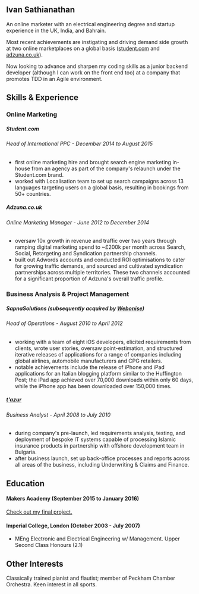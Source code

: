 ## Ivan Sathianathan

An online marketer with an electrical engineering degree and startup experience in the UK, India, and Bahrain.

Most recent achievements are instigating and driving demand side growth at two online marketplaces on a global basis ([student.com](https://www.student.com/) and [adzuna.co.uk](https://www.adzuna.co.uk/)).

Now looking to advance and sharpen my coding skills as a junior backend developer (although I can work on the front end too) at a company that promotes TDD in an Agile environment.


## Skills & Experience

### Online Marketing

##### Student.com
###### Head of International PPC - *December 2014 to August 2015*
- first online marketing hire and brought search engine marketing in-house from an agency as part of the company's relaunch under the Student.com brand.
- worked with Localisation team to set up search campaigns across 13 languages targeting users on a global basis, resulting in bookings from 50+ countries.

##### Adzuna.co.uk
###### Online Marketing Manager - *June 2012 to December 2014*
- oversaw 10x growth in revenue and traffic over two years through ramping digital marketing spend to ~£200k per month across Search, Social, Retargeting and Syndication partnership channels.
- built out Adwords accounts and conducted ROI optimisations to cater for growing traffic demands, and sourced and cultivated syndication partnerships across multiple territories. These two channels accounted for a significant proportion of Adzuna's overall traffic profile.


### Business Analysis & Project Management

##### SapnaSolutions (subsequently acquired by [Webonise](http://www.webonise.com/))
###### Head of Operations - *August 2010 to April 2012*
- working with a team of eight iOS developers, elicited requirements from clients, wrote user stories, oversaw point-estimation, and structured iterative releases of applications for a range of companies including global airlines, automobile manufacturers and CPG retailers.
- notable achievements include the release of iPhone and iPad applications for an Italian blogging platform similar to the Huffington Post; the iPad app achieved over 70,000 downloads within only 60 days, while the iPhone app has been downloaded over 150,000 times.

##### [t'azur](http://tazur.com/)
###### Business Analyst - *April 2008 to July 2010*
- during company's pre-launch, led requirements analysis, testing, and deployment of bespoke IT systems capable of processing Islamic insurance products in partnership with offshore development team in Bulgaria.
- after business launch, set up back-office processes and reports across all areas of the business, including Underwriting & Claims and Finance.


## Education

#### Makers Academy (September 2015 to January 2016)

[Check out my final project.](https://github.com/ivan-sathianathan/FantasyOffside)

#### Imperial College, London (October 2003 - July 2007)

- MEng Electronic and Electrical Engineering w/ Management. Upper Second Class Honours (2.1)

## Other Interests

Classically trained pianist and flautist; member of Peckham Chamber Orchestra. Keen interest in all sports.
